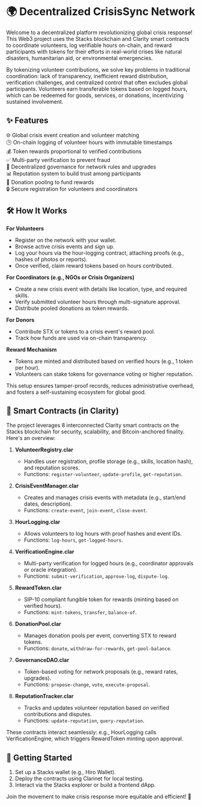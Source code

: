 # 🌍 Decentralized CrisisSync Network

Welcome to a decentralized platform revolutionizing global crisis response! This Web3 project uses the Stacks blockchain and Clarity smart contracts to coordinate volunteers, log verifiable hours on-chain, and reward participants with tokens for their efforts in real-world crises like natural disasters, humanitarian aid, or environmental emergencies.

By tokenizing volunteer contributions, we solve key problems in traditional coordination: lack of transparency, inefficient reward distribution, verification challenges, and centralized control that often excludes global participants. Volunteers earn transferable tokens based on logged hours, which can be redeemed for goods, services, or donations, incentivizing sustained involvement.

## ✨ Features

🌐 Global crisis event creation and volunteer matching  
🕒 On-chain logging of volunteer hours with immutable timestamps  
💰 Token rewards proportional to verified contributions  
✅ Multi-party verification to prevent fraud  
🤝 Decentralized governance for network rules and upgrades  
📊 Reputation system to build trust among participants  
💸 Donation pooling to fund rewards  
🔒 Secure registration for volunteers and coordinators  

## 🛠 How It Works

**For Volunteers**  
- Register on the network with your wallet.  
- Browse active crisis events and sign up.  
- Log your hours via the hour-logging contract, attaching proofs (e.g., hashes of photos or reports).  
- Once verified, claim reward tokens based on hours contributed.  

**For Coordinators (e.g., NGOs or Crisis Organizers)**  
- Create a new crisis event with details like location, type, and required skills.  
- Verify submitted volunteer hours through multi-signature approval.  
- Distribute pooled donations as token rewards.  

**For Donors**  
- Contribute STX or tokens to a crisis event's reward pool.  
- Track how funds are used via on-chain transparency.  

**Reward Mechanism**  
- Tokens are minted and distributed based on verified hours (e.g., 1 token per hour).  
- Volunteers can stake tokens for governance voting or higher reputation.  

This setup ensures tamper-proof records, reduces administrative overhead, and fosters a self-sustaining ecosystem for global good.

## 📜 Smart Contracts (in Clarity)

The project leverages 8 interconnected Clarity smart contracts on the Stacks blockchain for security, scalability, and Bitcoin-anchored finality. Here's an overview:

1. **VolunteerRegistry.clar**  
   - Handles user registration, profile storage (e.g., skills, location hash), and reputation scores.  
   - Functions: `register-volunteer`, `update-profile`, `get-reputation`.  

2. **CrisisEventManager.clar**  
   - Creates and manages crisis events with metadata (e.g., start/end dates, description).  
   - Functions: `create-event`, `join-event`, `close-event`.  

3. **HourLogging.clar**  
   - Allows volunteers to log hours with proof hashes and event IDs.  
   - Functions: `log-hours`, `get-logged-hours`.  

4. **VerificationEngine.clar**  
   - Multi-party verification for logged hours (e.g., coordinator approvals or oracle integration).  
   - Functions: `submit-verification`, `approve-log`, `dispute-log`.  

5. **RewardToken.clar**  
   - SIP-10 compliant fungible token for rewards (minting based on verified hours).  
   - Functions: `mint-tokens`, `transfer`, `balance-of`.  

6. **DonationPool.clar**  
   - Manages donation pools per event, converting STX to reward tokens.  
   - Functions: `donate`, `withdraw-for-rewards`, `get-pool-balance`.  

7. **GovernanceDAO.clar**  
   - Token-based voting for network proposals (e.g., reward rates, upgrades).  
   - Functions: `propose-change`, `vote`, `execute-proposal`.  

8. **ReputationTracker.clar**  
   - Tracks and updates volunteer reputation based on verified contributions and disputes.  
   - Functions: `update-reputation`, `query-reputation`.  

These contracts interact seamlessly: e.g., HourLogging calls VerificationEngine, which triggers RewardToken minting upon approval.

## 🚀 Getting Started

1. Set up a Stacks wallet (e.g., Hiro Wallet).  
2. Deploy the contracts using Clarinet for local testing.  
3. Interact via the Stacks explorer or build a frontend dApp.  

Join the movement to make crisis response more equitable and efficient! 🚀
